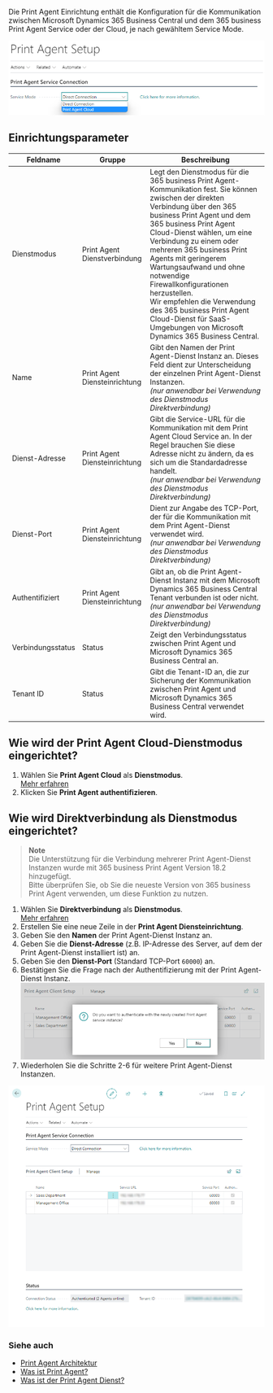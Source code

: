 Die Print Agent Einrichtung enthält die Konfiguration für die Kommunikation zwischen Microsoft Dynamics 365 Business Central und dem 365 business Print Agent Service oder der Cloud, je nach gewähltem Service Mode.

![Print Agent Einrichtung](/assets/images/365-business-print-agent/646d98fab6c688ad444f61f5397dce86873cda4a90db60986a40ba1eb3911ce9.png)

## Einrichtungsparameter

| Feldname | Gruppe | Beschreibung |
| --- | --- | --- |
| Dienstmodus | Print Agent Dienstverbindung | Legt den Dienstmodus für die 365 business Print Agent-Kommunikation fest. Sie können zwischen der direkten Verbindung über den 365 business Print Agent und dem 365 business Print Agent Cloud-Dienst wählen, um eine Verbindung zu einem oder mehreren 365 business Print Agents mit geringerem Wartungsaufwand und ohne notwendige Firewallkonfigurationen herzustellen.<br>Wir empfehlen die Verwendung des 365 business Print Agent Cloud-Dienst für SaaS-Umgebungen von Microsoft Dynamics 365 Business Central.|
| Name | Print Agent Diensteinrichtung | Gibt den Namen der Print Agent-Dienst Instanz an. Dieses Feld dient zur Unterscheidung der einzelnen Print Agent-Dienst Instanzen.<br>_(nur anwendbar bei Verwendung des Dienstmodus Direktverbindung)_ |
| Dienst-Adresse | Print Agent Diensteinrichtung | Gibt die Service-URL für die Kommunikation mit dem Print Agent Cloud Service an. In der Regel brauchen Sie diese Adresse nicht zu ändern, da es sich um die Standardadresse handelt.<br>_(nur anwendbar bei Verwendung des Dienstmodus Direktverbindung)_ |
| Dienst-Port | Print Agent Diensteinrichtung | Dient zur Angabe des TCP-Port, der für die Kommunikation mit dem Print Agent-Dienst verwendet wird.<br>_(nur anwendbar bei Verwendung des Dienstmodus Direktverbindung)_ |
| Authentifiziert | Print Agent Diensteinrichtung | Gibt an, ob die Print Agent-Dienst Instanz mit dem Microsoft Dynamics 365 Business Central Tenant verbunden ist oder nicht.<br>_(nur anwendbar bei Verwendung des Dienstmodus Direktverbindung)_ |
| Verbindungsstatus | Status | Zeigt den Verbindungsstatus zwischen Print Agent und Microsoft Dynamics 365 Business Central an. |
| Tenant ID | Status | Gibt die Tenant-ID an, die zur Sicherung der Kommunikation zwischen Print Agent und Microsoft Dynamics 365 Business Central verwendet wird. |

## Wie wird der Print Agent Cloud-Dienstmodus eingerichtet?

 1. Wählen Sie **Print Agent Cloud** als **Dienstmodus**.<br>[Mehr erfahren](../print-agent-whatis/#architecture)
 2. Klicken Sie **Print Agent authentifizieren**.

## Wie wird Direktverbindung als Dienstmodus eingerichtet?

> **Note**<br>Die Unterstützung für die Verbindung mehrerer Print Agent-Dienst Instanzen wurde mit 365 business Print Agent Version 18.2 hinzugefügt.<br>Bitte überprüfen Sie, ob Sie die neueste Version von 365 business Print Agent verwenden, um diese Funktion zu nutzen.

 1. Wählen Sie **Direktverbindung** als **Dienstmodus**.<br>[Mehr erfahren](../print-agent-whatis/#architecture)
 2. Erstellen Sie eine neue Zeile in der **Print Agent Diensteinrichtung**.
 3. Geben Sie den **Namen** der Print Agent-Dienst Instanz an.
 4. Geben Sie die **Dienst-Adresse** (z.B. IP-Adresse des Server, auf dem der Print Agent-Dienst installiert ist) an.
 5. Geben Sie den **Dienst-Port** (Standard TCP-Port `60000`) an.
 6. Bestätigen Sie die Frage nach der Authentifizierung mit der Print Agent-Dienst Instanz.<br>![Bestätigung Print Agent-Dienst Authentifizierung](/assets/images/365-business-print-agent/a35b2150c883bf9145a1c14e555a9e3bdd18c906ddcef52e7b14a4600699a44a.png)
 8. Wiederholen Sie die Schritte 2-6 für weitere Print Agent-Dienst Instanzen.

![Direktverbindung - Print Agent Diensteinrichtung](/assets/images/365-business-print-agent/ad7903e49277a20398b0c18fa585552dcfe486312d657bc2c78b7e41f2b3d62b.png)  

### Siehe auch

 - [Print Agent Architektur](../print-agent-whatis/#architecture)
 - [Was ist Print Agent?](../print-agent-whatis/)
 - [Was ist der Print Agent Dienst?](../print-agent-client-whatis/)